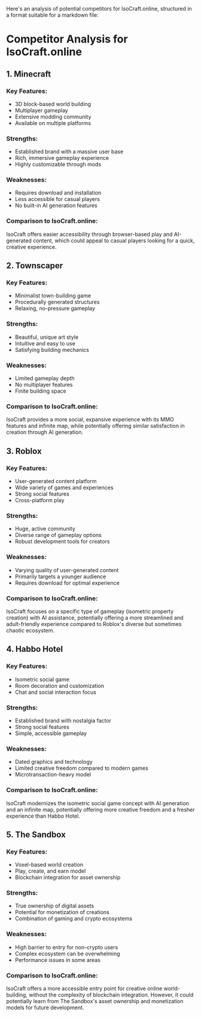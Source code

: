 Here's an analysis of potential competitors for IsoCraft.online, structured in a format suitable for a markdown file:

# Competitor Analysis for IsoCraft.online

## 1. Minecraft

### Key Features:

-   3D block-based world building
-   Multiplayer gameplay
-   Extensive modding community
-   Available on multiple platforms

### Strengths:

-   Established brand with a massive user base
-   Rich, immersive gameplay experience
-   Highly customizable through mods

### Weaknesses:

-   Requires download and installation
-   Less accessible for casual players
-   No built-in AI generation features

### Comparison to IsoCraft.online:

IsoCraft offers easier accessibility through browser-based play and AI-generated content, which could appeal to casual players looking for a quick, creative experience.

## 2. Townscaper

### Key Features:

-   Minimalist town-building game
-   Procedurally generated structures
-   Relaxing, no-pressure gameplay

### Strengths:

-   Beautiful, unique art style
-   Intuitive and easy to use
-   Satisfying building mechanics

### Weaknesses:

-   Limited gameplay depth
-   No multiplayer features
-   Finite building space

### Comparison to IsoCraft.online:

IsoCraft provides a more social, expansive experience with its MMO features and infinite map, while potentially offering similar satisfaction in creation through AI generation.

## 3. Roblox

### Key Features:

-   User-generated content platform
-   Wide variety of games and experiences
-   Strong social features
-   Cross-platform play

### Strengths:

-   Huge, active community
-   Diverse range of gameplay options
-   Robust development tools for creators

### Weaknesses:

-   Varying quality of user-generated content
-   Primarily targets a younger audience
-   Requires download for optimal experience

### Comparison to IsoCraft.online:

IsoCraft focuses on a specific type of gameplay (isometric property creation) with AI assistance, potentially offering a more streamlined and adult-friendly experience compared to Roblox's diverse but sometimes chaotic ecosystem.

## 4. Habbo Hotel

### Key Features:

-   Isometric social game
-   Room decoration and customization
-   Chat and social interaction focus

### Strengths:

-   Established brand with nostalgia factor
-   Strong social features
-   Simple, accessible gameplay

### Weaknesses:

-   Dated graphics and technology
-   Limited creative freedom compared to modern games
-   Microtransaction-heavy model

### Comparison to IsoCraft.online:

IsoCraft modernizes the isometric social game concept with AI generation and an infinite map, potentially offering more creative freedom and a fresher experience than Habbo Hotel.

## 5. The Sandbox

### Key Features:

-   Voxel-based world creation
-   Play, create, and earn model
-   Blockchain integration for asset ownership

### Strengths:

-   True ownership of digital assets
-   Potential for monetization of creations
-   Combination of gaming and crypto ecosystems

### Weaknesses:

-   High barrier to entry for non-crypto users
-   Complex ecosystem can be overwhelming
-   Performance issues in some areas

### Comparison to IsoCraft.online:

IsoCraft offers a more accessible entry point for creative online world-building, without the complexity of blockchain integration. However, it could potentially learn from The Sandbox's asset ownership and monetization models for future development.
